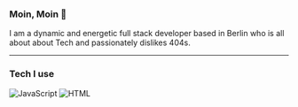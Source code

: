 ### Moin, Moin 👋 
I am a dynamic and energetic full stack developer based in Berlin who is all about about Tech and passionately dislikes 404s.

---

### Tech I use
<p>
<img alt="JavaScript" src="https://img.shields.io/badge/JavaScript-2a263f?logo=javascript&logoColor=fdb276&style=flat-logo" />
<img alt="HTML" src="https://img.shields.io/badge/HTML-2a263f?logo=html5&logoColor=fe7875&style=for-the-badge" />
</p>
